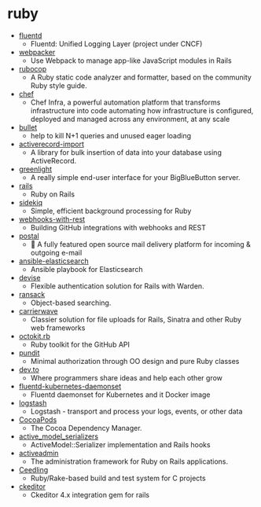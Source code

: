 # ruby
- [fluentd](https://github.com/fluent/fluentd)
  - Fluentd: Unified Logging Layer (project under CNCF)
- [webpacker](https://github.com/rails/webpacker)
  - Use Webpack to manage app-like JavaScript modules in Rails
- [rubocop](https://github.com/rubocop-hq/rubocop)
  - A Ruby static code analyzer and formatter, based on the community Ruby style guide.
- [chef](https://github.com/chef/chef)
  - Chef Infra, a powerful automation platform that transforms infrastructure into code automating how infrastructure is configured, deployed and managed across any environment, at any scale
- [bullet](https://github.com/flyerhzm/bullet)
  - help to kill N+1 queries and unused eager loading
- [activerecord-import](https://github.com/zdennis/activerecord-import)
  - A library for bulk insertion of data into your database using ActiveRecord.
- [greenlight](https://github.com/bigbluebutton/greenlight)
  - A really simple end-user interface for your BigBlueButton server.
- [rails](https://github.com/rails/rails)
  - Ruby on Rails
- [sidekiq](https://github.com/mperham/sidekiq)
  - Simple, efficient background processing for Ruby
- [webhooks-with-rest](https://github.com/githubsatelliteworkshops/webhooks-with-rest)
  - Building GitHub integrations with webhooks and REST
- [postal](https://github.com/postalhq/postal)
  - 📨 A fully featured open source mail delivery platform for incoming & outgoing e-mail
- [ansible-elasticsearch](https://github.com/elastic/ansible-elasticsearch)
  - Ansible playbook for Elasticsearch
- [devise](https://github.com/heartcombo/devise)
  - Flexible authentication solution for Rails with Warden.
- [ransack](https://github.com/activerecord-hackery/ransack)
  - Object-based searching.
- [carrierwave](https://github.com/carrierwaveuploader/carrierwave)
  - Classier solution for file uploads for Rails, Sinatra and other Ruby web frameworks
- [octokit.rb](https://github.com/octokit/octokit.rb)
  - Ruby toolkit for the GitHub API
- [pundit](https://github.com/varvet/pundit)
  - Minimal authorization through OO design and pure Ruby classes
- [dev.to](https://github.com/thepracticaldev/dev.to)
  - Where programmers share ideas and help each other grow
- [fluentd-kubernetes-daemonset](https://github.com/fluent/fluentd-kubernetes-daemonset)
  - Fluentd daemonset for Kubernetes and it Docker image
- [logstash](https://github.com/elastic/logstash)
  - Logstash - transport and process your logs, events, or other data
- [CocoaPods](https://github.com/CocoaPods/CocoaPods)
  - The Cocoa Dependency Manager.
- [active_model_serializers](https://github.com/rails-api/active_model_serializers)
  - ActiveModel::Serializer implementation and Rails hooks
- [activeadmin](https://github.com/activeadmin/activeadmin)
  - The administration framework for Ruby on Rails applications.
- [Ceedling](https://github.com/ThrowTheSwitch/Ceedling)
  - Ruby/Rake-based build and test system for C projects
- [ckeditor](https://github.com/galetahub/ckeditor)
  - Ckeditor 4.x integration gem for rails
